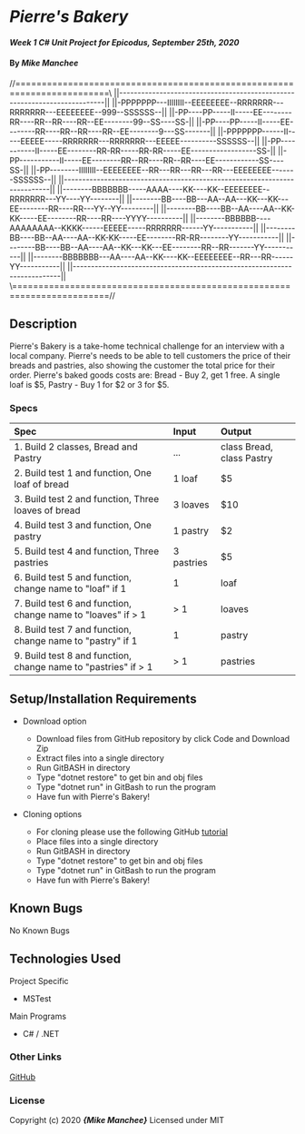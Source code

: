 # _Pierre's Bakery_

#### _Week 1 C# Unit Project for Epicodus, September 25th, 2020_

#### By _**Mike Manchee**_

 //========================================================================\\
||--------------------------------------------------------------------------||
||-PPPPPPP---IIIIIIII--EEEEEEEE--RRRRRRR---RRRRRRR---EEEEEEEE--999--SSSSSS--||
||-PP----PP-----II-----EE--------RR----RR--RR----RR--EE--------99--SS----SS-||
||-PP----PP-----II-----EE--------RR----RR--RR----RR--EE--------9---SS-------||
||-PPPPPPP------II-----EEEEE-----RRRRRRR---RRRRRRR---EEEEE----------SSSSSS--||
||-PP-----------II-----EE--------RR-RR-----RR-RR-----EE------------------SS-||
||-PP-----------II-----EE--------RR--RR----RR--RR----EE------------SS----SS-||
||-PP--------IIIIIIII--EEEEEEEE--RR---RR---RR---RR---EEEEEEEE-------SSSSSS--||
||--------------------------------------------------------------------------||
||--------BBBBBBB-----AAAA----KK----KK--EEEEEEEE--RRRRRRR---YY----YY--------||
||--------BB----BB---AA--AA---KK---KK---EE--------RR----RR---YY--YY---------||
||--------BB----BB--AA----AA--KK-KK-----EE--------RR----RR----YYYY----------||
||--------BBBBBB----AAAAAAAA--KKKK------EEEEE-----RRRRRRR------YY-----------||
||--------BB----BB--AA----AA--KK-KK-----EE--------RR-RR--------YY-----------||
||--------BB----BB--AA----AA--KK---KK---EE--------RR--RR-------YY-----------||
||--------BBBBBBB---AA----AA--KK----KK--EEEEEEEE--RR---RR------YY-----------||
||--------------------------------------------------------------------------||
 \\========================================================================//

## Description

Pierre's Bakery is a take-home technical challenge for an interview with a local company. Pierre's needs to be able to tell customers the price of their breads and pastries, also showing the customer the total price for their order. Pierre's baked goods costs are: Bread - Buy 2, get 1 free. A single loaf is $5, Pastry - Buy 1 for $2 or 3 for $5.

<!-- Brainstorming
the math is figured out so i need to build 2 classes, Bread and Pastry.
test for one Loaf of bread
test for 3 loaves of bread
test for 1 pastry 
test for 3 pastries
total the costs
console for the customer w/ tax
 -->
### Specs
| Spec | Input | Output |
| :-------------     | :------------- | :------------- |
|  1. Build 2 classes, Bread and Pastry | ... | class Bread, class Pastry |
|  2. Build test 1 and function, One loaf of bread | 1 loaf | $5 |
|  3. Build test 2 and function, Three loaves of bread | 3 loaves | $10 |
|  4. Build test 3 and function, One pastry | 1 pastry | $2 |
|  5. Build test 4 and function, Three pastries | 3 pastries | $5 |
|  6. Build test 5 and function, change name to "loaf" if 1 | 1 | loaf |
|  7. Build test 6 and function, change name to "loaves" if  > 1 | > 1 | loaves |
|  8. Build test 7 and function, change name to "pastry" if 1 | 1 | pastry |
|  9. Build test 8 and function, change name to "pastries" if > 1 | > 1 | pastries |

## Setup/Installation Requirements

* Download option
  * Download files from GitHub repository by click Code and Download Zip
  * Extract files into a single directory 
  * Run GitBASH in directory
  * Type "dotnet restore" to get bin and obj files
  * Type "dotnet run" in GitBash to run the program
  * Have fun with Pierre's Bakery!

* Cloning options
  * For cloning please use the following GitHub [tutorial](https://docs.github.com/en/enterprise/2.16/user/github/creating-cloning-and-archiving-repositories/cloning-a-repository)
  * Place files into a single directory 
  * Run GitBASH in directory
  * Type "dotnet restore" to get bin and obj files
  * Type "dotnet run" in GitBash to run the program
  * Have fun with Pierre's Bakery!

## Known Bugs

No Known Bugs

## Technologies Used

Project Specific
* MSTest

Main Programs
* C# / .NET


### Other Links
[GitHub](https://github.com/mmanchee)

### License

Copyright (c) 2020 **_{Mike Manchee}_**
Licensed under MIT